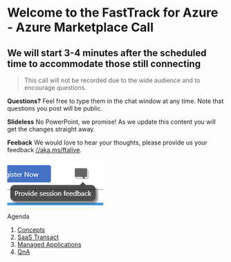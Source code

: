 # Welcome to the FastTrack for Azure - Azure Marketplace Call
## We will start 3-4 minutes after the scheduled time to accommodate those still connecting

> This call will not be recorded due to the wide audience and to encourage questions.

**Questions?** Feel free to type them in the chat window at any time. Note that questions you post will be public. 

**Slideless** No PowerPoint, we promise! As we update this content you will get the changes straight away.

**Feeback** We would love to hear your thoughts, please provide us your feedback [//aka.ms/ftalive](https://aka.ms/ftalive).

![Feedback screenshot](/images/feedback.png)

Agenda
1. [Concepts](./docs/concepts.md)
1. [SaaS Transact](./docs/saastransact.md)
1. [Managed Applications](./docs/managedapp.md)
1. [QnA](./docs/faq.md)

